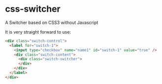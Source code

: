 # css-switcher
A Switcher based on CSS3 without Javascript

It is very straight forward to use:

```html
<div class="switch-control">
  <label for="switch-1">
    <input type="checkbox" name="name1" id="switch-1" value="true" />
    <div class="switch-content">
      <div class="switch-switcher">
      </div>
    </div>
  </label>
</div>
```


